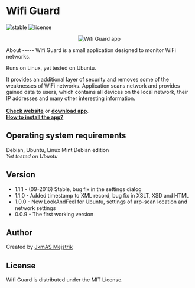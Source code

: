 Wifi Guard
=========================
![stable](https://img.shields.io/badge/stable-1.1.1-blue.svg) ![license](https://img.shields.io/badge/license-MIT-brightgreen.svg) 
<p align="center">
  <img src="http://wifiguard.cz/files/images/screenshot/app_v_1.0.0.png" alt="Wifi Guard app"/>
</p>
About
-----
Wifi Guard is a small application designed to monitor WiFi networks.

Runs on Linux, yet tested on Ubuntu.

It provides an additional layer of security and removes some of the weaknesses of WiFi networks. 
Application scans network and provides gained data to users, which contains all devices on the local network, their IP addresses and many other interesting information.<br>
<br>
<b>[Check website](http://wifiguard.cz/)</b> or <b>[download app](http://jkmas.cz/document/wifiguard.tar.gz)</b>.<br>
<b>[How to install the app?](http://wifiguard.cz/installation.html)</b> 

Operating system requirements
------
Debian, Ubuntu, Linux Mint Debian edition<br>
<i>Yet tested on Ubuntu</i>

Version
------
  * 1.1.1 - (09-2016) Stable, bug fix in the settings dialog
  * 1.1.0 - Added timestamp to XML record, bug fix in XSLT, XSD and HTML
  * 1.0.0 - New LookAndFeel for Ubuntu, settings of arp-scan location and network settings
  * 0.0.9 - The first working version

Author
------

Created by [JkmAS Mejstrik](https://www.jkmas.cz)

License
-------

Wifi Guard is distributed under the MIT License.

